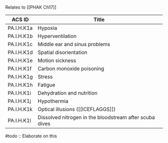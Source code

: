 Relates to [[PHAK Ch17]]

| ACS ID     | Title                                                   |
| ---------- | ------------------------------------------------------- |
| PA.I.H.K1a | Hypoxia                                                 |
| PA.I.H.K1b | Hyperventilation                                        |
| PA.I.H.K1c | Middle ear and sinus problems                           |
| PA.I.H.K1d | Spatial disorientation                                  |
| PA.I.H.K1e | Motion sickness                                         |
| PA.I.H.K1f | Carbon monoxide poisoning                               |
| PA.I.H.K1g | Stress                                                  |
| PA.I.H.K1h | Fatigue                                                 |
| PA.I.H.K1i | Dehydration and nutrition                               |
| PA.I.H.K1j | Hypothermia                                             |
| PA.I.H.K1k | Optical illusions ([[ICEFLAGGS]])                                       |
| PA.I.H.K1l | Dissolved nitrogen in the bloodstream after scuba dives |

#todo :: Elaborate on this


